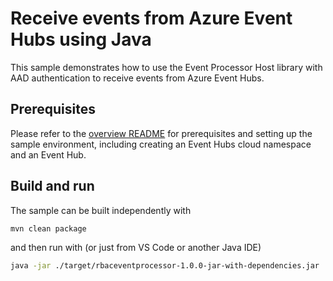 # Receive events from Azure Event Hubs using Java

This sample demonstrates how to use the Event Processor Host library with AAD authentication to receive events from Azure Event Hubs.

## Prerequisites

Please refer to the [overview README](../../README.md) for prerequisites and setting up the sample environment, including creating an Event Hubs cloud namespace and an Event Hub.

## Build and run

The sample can be built independently with 

```bash
mvn clean package
```

and then run with (or just from VS Code or another Java IDE)

```bash
java -jar ./target/rbaceventprocessor-1.0.0-jar-with-dependencies.jar
```
